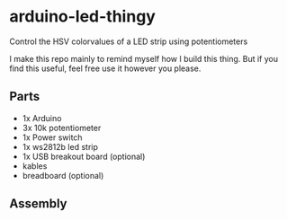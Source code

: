 # arduino-led-thingy
Control the HSV colorvalues of a LED strip using potentiometers

I make this repo mainly to remind myself how I build this thing. But if you find this useful, feel free use it however you please.

## Parts
- 1x Arduino
- 3x 10k potentiometer
- 1x Power switch
- 1x ws2812b led strip
- 1x USB breakout board (optional)
- kables
- breadboard (optional)

## Assembly
